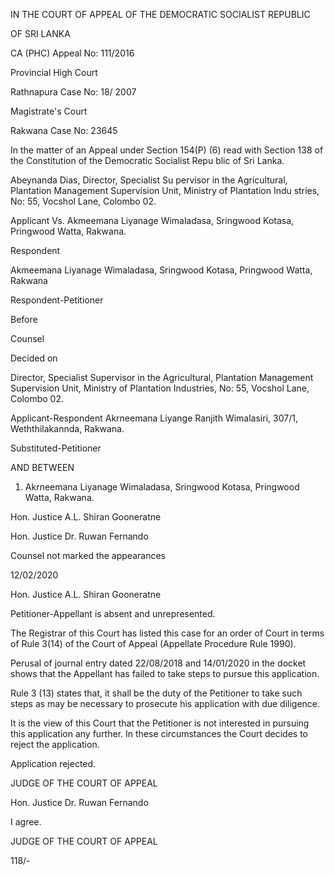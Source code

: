 IN THE COURT OF APPEAL OF THE DEMOCRATIC SOCIALIST REPUBLIC

OF SRI LANKA

CA (PHC) Appeal No: 111/2016

Provincial High Court

Rathnapura Case No: 18/ 2007

Magistrate's Court

Rakwana Case No: 23645

In the matter of an Appeal under Section 154(P) (6) read with Section 138 of the Constitution of the Democratic Socialist Repu blic of Sri Lanka.

Abeynanda Dias, Director, Specialist Su pervisor in the Agricultural, Plantation Management Supervision Unit, Ministry of Plantation Indu stries, No: 55, Vocshol Lane, Colombo 02.

Applicant Vs. Akmeemana Liyanage Wimaladasa, Sringwood Kotasa, Pringwood Watta, Rakwana.

Respondent

Akmeemana Liyanage Wimaladasa, Sringwood Kotasa, Pringwood Watta, Rakwana

Respondent-Petitioner

Before

Counsel

Decided on

Director, Specialist Supervisor in the Agricultural, Plantation Management Supervision Unit, Ministry of Plantation Industries, No: 55, Vocshol Lane, Colombo 02.

Applicant-Respondent Akrneemana Liyange Ranjith Wimalasiri, 307/1, Weththilakannda, Rakwana.

Substituted-Petitioner

AND BETWEEN

1. Akrneemana Liyanage Wimaladasa, Sringwood Kotasa, Pringwood Watta, Rakwana.

Hon. Justice A.L. Shiran Gooneratne

Hon. Justice Dr. Ruwan Fernando

Counsel not marked the appearances

12/02/2020

Hon. Justice A.L. Shiran Gooneratne

Petitioner-Appellant is absent and unrepresented.

The Registrar of this Court has listed this case for an order of Court in terms of Rule 3(14) of the Court of Appeal (Appellate Procedure Rule 1990).

Perusal of journal entry dated 22/08/2018 and 14/01/2020 in the docket shows that the Appellant has failed to take steps to pursue this application.

Rule 3 (13) states that, it shall be the duty of the Petitioner to take such steps as may be necessary to prosecute his application with due diligence.

It is the view of this Court that the Petitioner is not interested in pursuing this application any further. In these circumstances the Court decides to reject the application.

Application rejected.

JUDGE OF THE COURT OF APPEAL

Hon. Justice Dr. Ruwan Fernando

I agree.

JUDGE OF THE COURT OF APPEAL

118/-